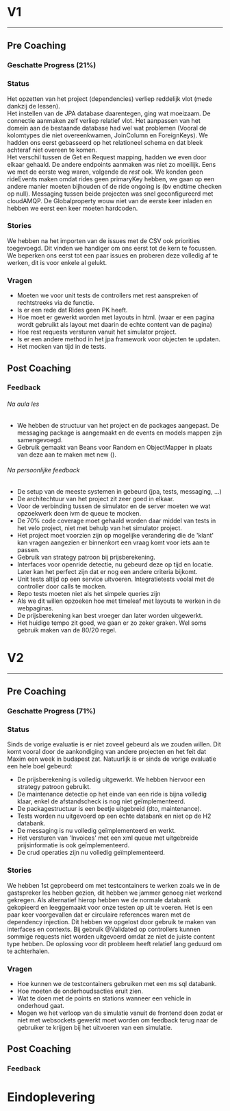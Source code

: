 # V1

---
## Pre Coaching
### Geschatte Progress (21%)
### Status
Het opzetten van het project (dependencies) verliep reddelijk vlot (mede dankzij de lessen).  
Het instellen van de JPA database daarentegen, ging wat moeizaam. De connectie aanmaken zelf verliep relatief vlot. Het aanpassen van het domein aan de bestaande database had wel wat problemen (Vooral de kolomtypes die niet overeenkwamen, JoinColumn en ForeignKeys). We hadden ons eerst gebasseerd op het relationeel schema en dat bleek achteraf niet overeen te komen.  
Het verschil tussen de Get en Request mapping, hadden we even door elkaar gehaald. De andere endpoints aanmaken was niet zo moeilijk. Eens we met de eerste weg waren, volgende de *rest* ook. We konden geen rideEvents maken omdat rides geen primaryKey hebben, we gaan op een andere manier moeten bijhouden of de ride ongoing is (bv endtime checken op null).
Messaging tussen beide projecten was snel geconfigureerd met cloudAMQP. De Globalproperty wouw niet van de eerste keer inladen en hebben we eerst een keer moeten hardcoden.  
### Stories
We hebben na het importen van de issues met de CSV ook priorities toegevoegd. Dit vinden we handiger om ons eerst tot de kern te focussen.   
We beperken ons eerst tot een paar issues en proberen deze volledig af te werken, dit is voor enkele al gelukt.    
### Vragen
- Moeten we voor unit tests de controllers met rest aanspreken of rechtstreeks via de functie.
- Is er een rede dat Rides geen PK heeft.
- Hoe moet er gewerkt worden met layouts in html. (waar er een pagina wordt gebruikt als layout met daarin de echte content van de pagina)
- Hoe rest requests versturen vanuit het simulator project.
- Is er een andere method in het jpa framework voor objecten te updaten.
- Het mocken van tijd in de tests.
## Post Coaching
### Feedback
###### Na aula les
- We hebben de structuur van het project en de packages aangepast. De messaging package is aangemaakt en de events en models mappen zijn samengevoegd.
- Gebruik gemaakt van Beans voor Random en ObjectMapper in plaats van deze aan te maken met new ().
###### Na persoonlijke feedback
- De setup van de meeste systemen in gebeurd (jpa, tests, messaging, ...)
- De architechtuur van het project zit zeer goed in elkaar.
- Voor de verbinding tussen de simulator en de server moeten we wat opzoekwerk doen ivm de queue te mocken.
- De 70% code coverage moet gehaald worden daar middel van tests in het velo project, niet met behulp van het simulator project.
- Het project moet voorzien zijn op mogelijke verandering die de 'klant' kan vragen aangezien er binnenkort een vraag komt voor iets aan te passen.
- Gebruik van strategy patroon bij prijsberekening.
- Interfaces voor openride detectie, nu gebeurd deze op tijd en locatie. Later kan het perfect zijn dat er nog een andere criteria bijkomt.
- Unit tests altijd op een service uitvoeren. Integratietests voolal met de controller door calls te mocken.
- Repo tests moeten niet als het simpele queries zijn
- Als we dit willen opzoeken hoe met timeleaf met layouts te werken in de webpaginas.
- De prijsberekening kan best vroeger dan later worden uitgewerkt.
- Het huidige tempo zit goed, we gaan er zo zeker graken. Wel soms gebruik maken van de 80/20 regel.

# V2

---
## Pre Coaching
### Geschatte Progress (71%)
### Status
Sinds de vorige evaluatie is er niet zoveel gebeurd als we zouden willen. Dit komt vooral door de aankondiging van andere projecten en het feit dat Maxim een week in budapest zat.
Natuurlijk is er sinds de vorige evaluatie een hele boel gebeurd:
- De prijsberekening is volledig uitgewerkt. We hebben hiervoor een strategy patroon gebruikt.
- De maintenance detectie op het einde van een ride is bijna volledig klaar, enkel de afstandscheck is nog niet geïmplementeerd.
- De packagestructuur is een beetje uitgebreid (dto, maintenance).
- Tests worden nu uitgevoerd op een echte databank en niet op de H2 databank.
- De messaging is nu volledig geïmplementeerd en werkt.
- Het versturen van 'Invoices' met een xml queue met uitgebreide prijsinformatie is ook geïmplementeerd.
- De crud operaties zijn nu volledig geïmplementeerd.
### Stories
We hebben 1st geprobeerd om met testcontainers te werken zoals we in de gastspreker les hebben gezien, dit hebben we jammer genoeg niet werkend gekregen. Als alternatief hierop hebben we de normale databank gekopieerd en leeggemaakt voor onze testen op uit te voeren.
Het is een paar keer voorgevallen dat er circulaire references waren met de dependency injection. Dit hebben we opgelost door gebruik te maken van interfaces en contexts.
Bij gebruik @Validated op controllers kunnen sommige requests niet worden uitgevoerd omdat ze niet de juiste content type hebben. De oplossing voor dit probleem heeft relatief lang geduurd om te achterhalen.
### Vragen
- Hoe kunnen we de testcontainers gebruiken met een ms sql databank.
- Hoe moeten de onderhoudsacties eruit zien.
- Wat te doen met de points en stations wanneer een vehicle in onderhoud gaat.
- Mogen we het verloop van de simulatie vanuit de frontend doen zodat er niet met websockets gewerkt moet worden om feedback terug naar de gebruiker te krijgen bij het uitvoeren van een simulatie. 
## Post Coaching
### Feedback
# Eindoplevering
